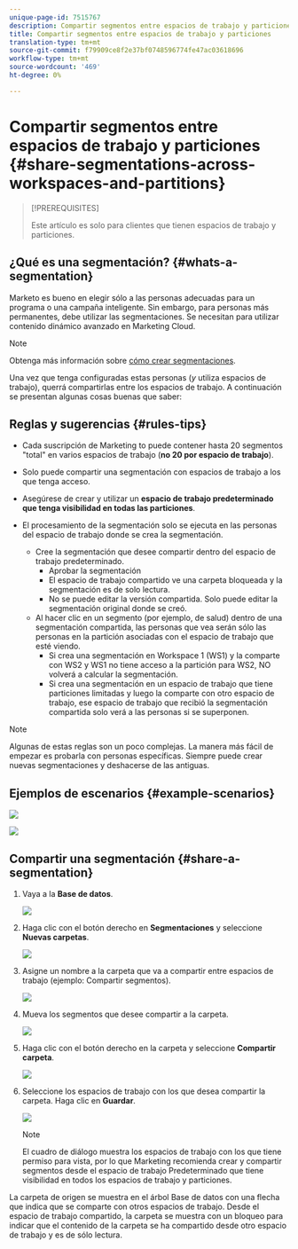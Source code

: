 ```yaml
---
unique-page-id: 7515767
description: Compartir segmentos entre espacios de trabajo y particiones - Documentos de marketing - Documentación del producto
title: Compartir segmentos entre espacios de trabajo y particiones
translation-type: tm+mt
source-git-commit: f79909ce8f2e37bf0748596774fe47ac03618696
workflow-type: tm+mt
source-wordcount: '469'
ht-degree: 0%

---
```



# Compartir segmentos entre espacios de trabajo y particiones {#share-segmentations-across-workspaces-and-partitions}

>[!PREREQUISITES]
>
>Este artículo es solo para clientes que tienen espacios de trabajo y particiones.

## ¿Qué es una segmentación? {#whats-a-segmentation}

Marketo es bueno en elegir sólo a las personas adecuadas para un programa o una campaña inteligente. Sin embargo, para personas más permanentes, debe utilizar las segmentaciones. Se necesitan para utilizar contenido dinámico avanzado en Marketing Cloud.

>[!NOTE]
>
>Obtenga más información sobre [cómo crear segmentaciones](/help/marketo/product-docs/personalization/segmentation-and-snippets/segmentation/create-a-segmentation.md).

Una vez que tenga configuradas estas personas (_y_ utiliza espacios de trabajo), querrá compartirlas entre los espacios de trabajo. A continuación se presentan algunas cosas buenas que saber:

## Reglas y sugerencias {#rules-tips}

* Cada suscripción de Marketing to puede contener hasta 20 segmentos &quot;total&quot; en varios espacios de trabajo (**no 20 por espacio de trabajo**).
* Solo puede compartir una segmentación con espacios de trabajo a los que tenga acceso.
* Asegúrese de crear y utilizar un **espacio de trabajo predeterminado que tenga visibilidad en todas las particiones**.

* El procesamiento de la segmentación solo se ejecuta en las personas del espacio de trabajo donde se crea la segmentación.

   * Cree la segmentación que desee compartir dentro del espacio de trabajo predeterminado.
      * Aprobar la segmentación
      * El espacio de trabajo compartido ve una carpeta bloqueada y la segmentación es de solo lectura.
      * No se puede editar la versión compartida. Solo puede editar la segmentación original donde se creó.
   * Al hacer clic en un segmento (por ejemplo, de salud) dentro de una segmentación compartida, las personas que vea serán sólo las personas en la partición asociadas con el espacio de trabajo que esté viendo.
      * Si crea una segmentación en Workspace 1 (WS1) y la comparte con WS2 y WS1 no tiene acceso a la partición para WS2, NO volverá a calcular la segmentación.
      * Si crea una segmentación en un espacio de trabajo que tiene particiones limitadas y luego la comparte con otro espacio de trabajo, ese espacio de trabajo que recibió la segmentación compartida solo verá a las personas si se superponen.


>[!NOTE]
>
>Algunas de estas reglas son un poco complejas. La manera más fácil de empezar es probarla con personas específicas. Siempre puede crear nuevas segmentaciones y deshacerse de las antiguas.

## Ejemplos de escenarios {#example-scenarios}

![](assets/image2015-5-27-16-3a26-3a25.png)

![](assets/image2015-5-27-16-3a26-3a48.png)

## Compartir una segmentación {#share-a-segmentation}

1. Vaya a la **Base de datos**.

   ![](assets/image2017-3-29-8-3a15-3a40.png)

1. Haga clic con el botón derecho en **Segmentaciones** y seleccione **Nuevas carpetas**.

   ![](assets/image2017-3-29-8-3a40-3a31.png)

1. Asigne un nombre a la carpeta que va a compartir entre espacios de trabajo (ejemplo: Compartir segmentos).

   ![](assets/image2017-3-29-8-3a40-3a45.png)

1. Mueva los segmentos que desee compartir a la carpeta.

   ![](assets/image2017-3-29-8-3a41-3a3.png)

1. Haga clic con el botón derecho en la carpeta y seleccione **Compartir carpeta**.

   ![](assets/image2017-3-29-8-3a41-3a19.png)

1. Seleccione los espacios de trabajo con los que desea compartir la carpeta. Haga clic en **Guardar**.

   ![](assets/image2015-5-27-11-3a6-3a40.png)

   >[!NOTE]
   >
   >El cuadro de diálogo muestra los espacios de trabajo con los que tiene permiso para vista, por lo que Marketing recomienda crear y compartir segmentos desde el espacio de trabajo Predeterminado que tiene visibilidad en todos los espacios de trabajo y particiones.

La carpeta de origen se muestra en el árbol Base de datos con una flecha que indica que se comparte con otros espacios de trabajo. Desde el espacio de trabajo compartido, la carpeta se muestra con un bloqueo para indicar que el contenido de la carpeta se ha compartido desde otro espacio de trabajo y es de sólo lectura.
